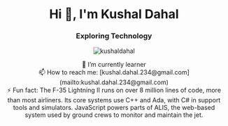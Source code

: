 <h1 align="center">Hi 👋, I'm Kushal Dahal</h1>
<h3 align="center">Exploring Technology</h3>

<!--
**kushaldahal0/kushaldahal0** is a ✨ _special_ ✨ repository because its `README.md` (this file) appears on your GitHub profile.

Here are some ideas to get you started:
- 👯 I’m looking to collaborate on 
- 🤔 I’m looking for help with ...
- 💬 Ask me about ...
- 📫 How to reach me: ...
- 😄 Pronouns: ...
- ⚡ Fun fact: ...
-->

<p align="center"><img center="center" src="https://github-readme-stats.vercel.app/api/top-langs/?username=kushaldahal0&layout=compact" alt="kushaldahal" /></p>
<p align='center'> 🔭 I’m currently learner<br>
📫 How to reach me: [kushal.dahal.234@gmail.com](mailto:kushal.dahal.234@gmail.com) <br>
⚡ Fun fact: The F-35 Lightning II runs on over 8 million lines of code, more than most airliners. Its core systems use C++ and Ada, with C# in support tools and simulators. JavaScript powers parts of ALIS, the web-based system used by ground crews to monitor and maintain the jet.</p>
